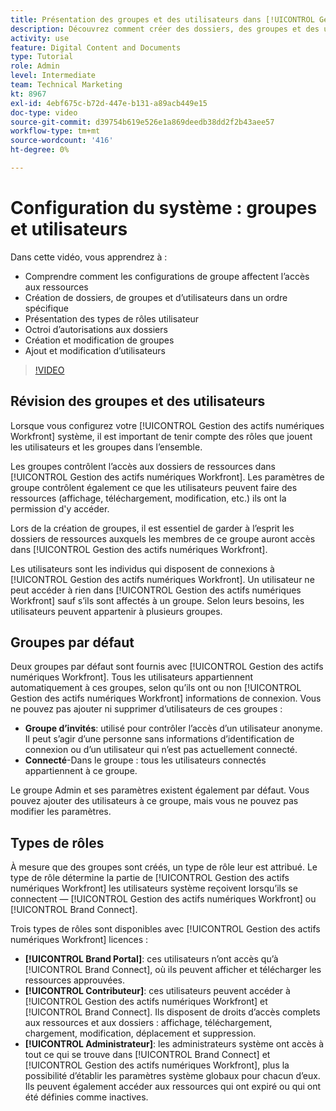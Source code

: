 ```yaml
---
title: Présentation des groupes et des utilisateurs dans [!UICONTROL Gestion des actifs numériques Workfront]
description: Découvrez comment créer des dossiers, des groupes et des utilisateurs dans [!UICONTROL Gestion des actifs numériques Workfront]. Comprendre les types de rôles utilisateur et accorder des autorisations aux dossiers.
activity: use
feature: Digital Content and Documents
type: Tutorial
role: Admin
level: Intermediate
team: Technical Marketing
kt: 8967
exl-id: 4ebf675c-b72d-447e-b131-a89acb449e15
doc-type: video
source-git-commit: d39754b619e526e1a869deedb38dd2f2b43aee57
workflow-type: tm+mt
source-wordcount: '416'
ht-degree: 0%

---
```


# Configuration du système : groupes et utilisateurs

Dans cette vidéo, vous apprendrez à :

* Comprendre comment les configurations de groupe affectent l’accès aux ressources
* Création de dossiers, de groupes et d’utilisateurs dans un ordre spécifique
* Présentation des types de rôles utilisateur
* Octroi d’autorisations aux dossiers
* Création et modification de groupes
* Ajout et modification d’utilisateurs

>[!VIDEO](https://video.tv.adobe.com/v/335230/?quality=12)

## Révision des groupes et des utilisateurs

Lorsque vous configurez votre [!UICONTROL Gestion des actifs numériques Workfront] système, il est important de tenir compte des rôles que jouent les utilisateurs et les groupes dans l’ensemble.

Les groupes contrôlent l’accès aux dossiers de ressources dans [!UICONTROL Gestion des actifs numériques Workfront]. Les paramètres de groupe contrôlent également ce que les utilisateurs peuvent faire des ressources (affichage, téléchargement, modification, etc.) ils ont la permission d&#39;y accéder.

Lors de la création de groupes, il est essentiel de garder à l’esprit les dossiers de ressources auxquels les membres de ce groupe auront accès dans [!UICONTROL Gestion des actifs numériques Workfront].

Les utilisateurs sont les individus qui disposent de connexions à [!UICONTROL Gestion des actifs numériques Workfront]. Un utilisateur ne peut accéder à rien dans [!UICONTROL Gestion des actifs numériques Workfront] sauf s’ils sont affectés à un groupe. Selon leurs besoins, les utilisateurs peuvent appartenir à plusieurs groupes.

## Groupes par défaut

Deux groupes par défaut sont fournis avec [!UICONTROL Gestion des actifs numériques Workfront]. Tous les utilisateurs appartiennent automatiquement à ces groupes, selon qu’ils ont ou non [!UICONTROL Gestion des actifs numériques Workfront] informations de connexion. Vous ne pouvez pas ajouter ni supprimer d’utilisateurs de ces groupes :

* **Groupe d’invités**: utilisé pour contrôler l’accès d’un utilisateur anonyme. Il peut s’agir d’une personne sans informations d’identification de connexion ou d’un utilisateur qui n’est pas actuellement connecté.
* **Connecté**-Dans le groupe : tous les utilisateurs connectés appartiennent à ce groupe.

Le groupe Admin et ses paramètres existent également par défaut. Vous pouvez ajouter des utilisateurs à ce groupe, mais vous ne pouvez pas modifier les paramètres.

## Types de rôles

À mesure que des groupes sont créés, un type de rôle leur est attribué. Le type de rôle détermine la partie de [!UICONTROL Gestion des actifs numériques Workfront] les utilisateurs système reçoivent lorsqu’ils se connectent — [!UICONTROL Gestion des actifs numériques Workfront] ou [!UICONTROL Brand Connect].

Trois types de rôles sont disponibles avec [!UICONTROL Gestion des actifs numériques Workfront] licences :

* **[!UICONTROL Brand Portal]**: ces utilisateurs n’ont accès qu’à [!UICONTROL Brand Connect], où ils peuvent afficher et télécharger les ressources approuvées.
* **[!UICONTROL Contributeur]**: ces utilisateurs peuvent accéder à [!UICONTROL Gestion des actifs numériques Workfront] et [!UICONTROL Brand Connect]. Ils disposent de droits d’accès complets aux ressources et aux dossiers : affichage, téléchargement, chargement, modification, déplacement et suppression.
* **[!UICONTROL Administrateur]**: les administrateurs système ont accès à tout ce qui se trouve dans [!UICONTROL Brand Connect] et [!UICONTROL Gestion des actifs numériques Workfront], plus la possibilité d’établir les paramètres système globaux pour chacun d’eux. Ils peuvent également accéder aux ressources qui ont expiré ou qui ont été définies comme inactives.

<!-- 
Learn more graphic & documentation article link, below
* Understanding the difference between Workfront licenses and Workfront DAM role types
* -->
